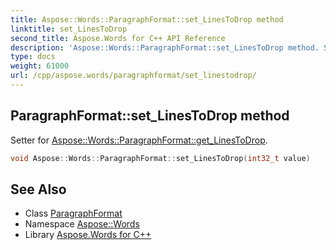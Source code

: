 ```yaml
---
title: Aspose::Words::ParagraphFormat::set_LinesToDrop method
linktitle: set_LinesToDrop
second_title: Aspose.Words for C++ API Reference
description: 'Aspose::Words::ParagraphFormat::set_LinesToDrop method. Setter for Aspose::Words::ParagraphFormat::get_LinesToDrop in C++.'
type: docs
weight: 61000
url: /cpp/aspose.words/paragraphformat/set_linestodrop/
---
```

## ParagraphFormat::set_LinesToDrop method


Setter for [Aspose::Words::ParagraphFormat::get_LinesToDrop](../get_linestodrop/).

```cpp
void Aspose::Words::ParagraphFormat::set_LinesToDrop(int32_t value)
```

## See Also

* Class [ParagraphFormat](../)
* Namespace [Aspose::Words](../../)
* Library [Aspose.Words for C++](../../../)

